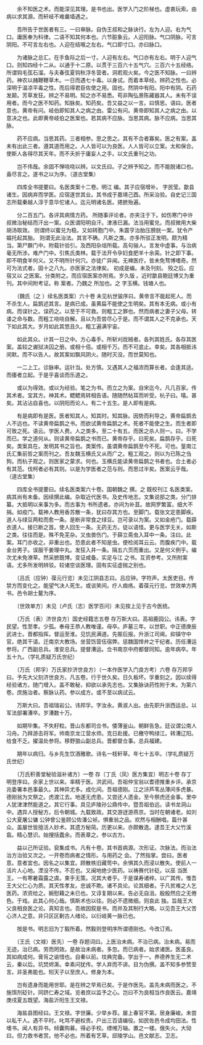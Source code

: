 <!-- { "loadSidebar": true } -->
　　余不知医之术。而能深见其理。是书也出。医学入门之阶梯也。虚衷玩索。由病以求其源。而轩岐不难羹墙遇之。

　　吾所告于世医者有三。一曰审脉。自伪王叔和之脉诀行。左为人迎。右为气口。庸医奉为科律。二语不知其何本也。六节脏象云。人迎阳脉。气口阴脉。可言阴阳。不可言左右也。人迎在结喉之左右。气口即寸口。亦曰脉口。

　　为诸脉之总汇。在手鱼际之后一寸。人迎有左右。气口亦有左右。明于人迎气口。则知四经十二从。以通于十二原。以贯于三百六十五气穴。三百六十五经络。所谓钩毛弦石溜。与夫春弦夏钩秋浮冬营者。洞若观火矣。今之医不知脉。一曰辨药。神农以赭鞭鞭草木。一日而遇七十毒。以身试。而着本草经。辨药之性也。必深明于温凉平毒之性。而后得君臣佐使之用。固也。然阴中有阳。阳中有阴。石药发颠。芳草发狂。辨之不易明。知之亦不易悉。苟非陶弘景陈藏器其人。未有不误用者。而今之医不知药。知脉矣。知药矣。吾又益之以一言。曰慎思。语曰。医者意也。黄帝有问。岐伯即知其人之病之由。雷公有问。黄帝即知其人之病之由。以意决之也。此即黄帝岐伯之医案也。若其病不应脉。当思其病。脉不应病。当思其脉。

　　药不应病。当思其药。三者相参。思之思之。其有不合者寡矣。医之有案。盖未有出此三者。遵其道而用之。人人皆可以为良医。人人皆可以立案。太和保合。使斯人各得尽其天年。而不夭折于庸妄人之手。以文氏重刊之功。

　　岂不伟哉。余固不惮哓哓以辨。以文氏曰。子之辨予知之。而不能脱诸口也。盍尽言之。遂书之以为序。（道古堂集）

　　四库全书提要曰。名医类案十二卷。明江 编。其子应宿增补。 字民莹。歙县诸生。因病弃而学医。应宿遂世其业。其书成于嘉靖己酉。所采治验。自史记三国志所载秦越人淳于意华佗诸人。迄元明诸名医。捃摭殆遍。

　　分二百五门。各评其病情方药。 所随事评论者。亦夹注于下。如伤寒门中许叔微治秘结而汗出一案。众医谓阳明自汗。津液已漏。法当用蜜兑。而叔微用大柴胡汤取效。 则谓终以蜜兑为稳。又如转胞门中。朱震亨治胎压膀胱一案。犹令产媪托起其胎。 则谓无此治法。其言不确。凡斯之类。亦多所驳正发明。颇为精当。第尸蹶门中。附载针验引。及西阳杂俎所载。高句骊人。言发中虚事。与治病毫无所涉。难产门中。引焦氏类林。载于法开令孕妇食肥羊十余脔。针之即下事。即不明食羊何义。又不明所针何穴。亦徒广异闻。无裨医疗。皆未免骛博嗜奇。然可为法式者。固十之八九。亦医家之法律矣。 初成是编。未及刊刻。 殁之后。应宿又以 之医案。分类附之。而应宿医案亦附焉。岁久版 。近时歙县鲍廷博又为重刊。其中间附考证。称 案者。乃魏之 所加也。之 字玉横。钱塘人也。

　　〔魏氏（之 ）续名医类案〕六十卷 未见杭世骏序曰。黄帝言不能起死人。而不杀生人。扁鹊述其言。是病已成。虽黄扁不能使之生明矣。其有本无病。或小有病。而误针之。误药之。以至于不可救。则粗工之罪也。然而病者之妻子父母。转诿之命与数。而粗工哓哓自解。且以为吾尝尽心于是。而不谓其人之不克承也。天下如此其大。岁月如此其悠且久。粗工遍满宇宙。

　　如此其众。计其一日之中。方心毒手。所斩刈戕贼者。各列其姓氏。各存其医案。盖较之谳狱决囚之册。或相十佰。或相千万。而不可底止。幸矣。其各相抵讳闵默。而不以告人。故其案如飘风阴火。随时灭没。而世莫知也。

　　一二上工。诊脉审。运针当。处方慎。又遇其人之福浓而算长者。会逢其适。而痿者立起。于是乎喜谈而乐道之。

　　或以为得效。或以为经验。笔之为书。而立之为案。自宋迄今。凡几百家。传其术者。宝其方。神其术。鳃鳃焉转相告语。随随然帖耳而听受。杭子曰。嘻。甚矣。其沾沾自喜也。以阴阳而论人。有二十五生。是人即有是病。

　　有是病即有是医。医者知其人。知其时。知其脉。因势而利导之。黄帝扁鹊去人不远也。不读黄帝扁鹊之书。而欲试黄帝扁鹊之术。死者不能使之生。而生者即可致之死。语云。学医人费。人之类多。至二十有五。而医之杀人则一。曰。不学而已。学之道何从。则读黄帝扁鹊之书而已。黄帝存乎。曰死矣。扁鹊存乎。曰死矣。类案具在。发明其书之旨也。类案传。虽谓黄帝扁鹊至今不死。可也。篁南江氏汇集前哲之案而刊之。吾友魏玉横氏又从而广之。粗工观之。则以为已陈之刍狗。而杭子观之。则医家之蒙求。何也。玉横氏能读黄帝扁鹊之书者也。合土者必有其范。伐柯者必有其则。以是为学医者之范与则。而思过半矣。医案云乎哉。（道古堂集）

　　四库全书提要曰。续名医类案六十卷。国朝魏之 撰。之 既校刊江 名医类案。病其尚有未备。因续撰此编。杂取近代医书。及史传地志。文集说部之类。分门排纂。大抵明以来事为多。而古事为 书所遗者。亦间为补苴。故网罗繁富。细大不捐。如疫门。载神人教用香苏散一条，犹曰存其方也。至脚门。载张文定患脚疾。道人与绿豆两粒而愈一条。是断非常食之绿豆。岂可录以为案。又如金疮门。载薛衣道人。接已断之首。使人回生一条。无药无方。徒以语怪。更与医学无关。如斯之类。往往而是。殊不免芜杂。又虫兽伤门。于薛立斋虫入耳中一条。注曰。此案。耳门亦收之。非重出也。恐患此者不知是虫。便检阅耳云云。而腹疾门中。载金台男子。误服干姜理中丸。发狂入井一条。隔五六页而重出。又是何义例乎。编次尤未免潦草。然采摭既博。变证咸备。实足与江 之书。互资参考。又所附案语。尤多所发明辨驳。较诸空谈医理。固有实征虚揣之别也。

　　〔吕氏（应钟）葆元行览〕未见江阴县志曰。吕应钟。字符声。太医吏目。传禁方而变化之。能望气决人死生。或谈笑间。疗人痼疡。着葆元行览。世效单方两书。邑令胡士鳌为序。

　　〔世效单方〕未见〔卢氏（志）医学百问〕未见按上见于古今医统。

　　〔万氏（表）济世良方〕国史经籍志五卷 存万斯大曰。高祖鹿园公。讳表。字民望。性至孝。少孤。奉母王恭人教唯谨。母卒。庐墓三年。以世职。中正德庚辰武进士。晋都指挥。督运至淮。见饥民满道。先赈后报。升浙江司阃。抑镇守中官。绝其干请。迁南京大教场。坐营饬营伍宿弊。惩魏国悍弁之干纪者。历任漕运参将。广西副总兵。淮安总兵。提督漕运。佥书南京中府都督同知。逾年病卒。年五十九。（学礼质疑万氏世纪）

　　〔万氏（邦孚）万氏家抄济世良方〕（一本作医学入门良方考）六卷 存万邦孚曰。予先大父刻济世良方。凡五卷。行于世久矣。日久板坏。孚重刻之。因以续得经验诸方。随门增入。盖不敢秘，抑欲以承先志也。又集脉诀药性附于末。为第六卷。庶施治者。察脉认药。参以成方。或不至以病试云。

　　万斯大曰。吾祖瑞岩公。讳邦孚。字汝永。黄淑人出。由先职升浙西运总。以军法部署漕卒。岁漕数十万。

　　如期毕集。不失籽粒。晋山东都司佥书。倭薄釜山。朝鲜告急。廷议谓公南人习舟。乃拜游击将军。帅南京龙江营水师。克日赴援。已檄守鸭绿江。转漕辽阳。给食不乏。擢温处参将。移野狼山副总兵。晋都督佥事。总兵福建。

　　期年以病归。与乡先生饮酒雅歌。诗名一枝轩草。年七十五卒。（学礼质疑万氏世纪）

　　〔万氏积善堂秘验滋补诸方〕一卷 存〔丁氏（凤）医方集宜〕明志十卷 存丁明登序曰。余家上世以来。率精于医。洪武间。吾祖仲宝翁以耆德推重乡评。承京兆委署本邑事最久。其神异尤多。成化间。吾祖德刚。江之浒芦苇丛薄间多虎暴。德刚翁为文祭之。虎渡江去。地遂无虎患。又尝还人遗金。至今祭虎还金事。里中人犹津津然能道之。其它行事。具见庐陵孙公鼎传中。暨吾祖伯远。读书龙洞山中。遇异人授秘方。后令朝城。九载致政。其交游迓游燕京。当时在朝诸老。如刘公大夏屠公镛 公钟曾公鉴顾公佐潘公祯。惧重翁之品。欢然与相酬唱。篇什甚众。盖屡世皆擅活人妙术。其遗方秘简。历更以来。亦颇散逸。逮吾王大父竹溪翕。精心慧识。始搜括蠹余。而表章之。参以古方。

　　益以己所证验。裒集成书。凡有十卷。其书首病源。次形证。次脉法。而治法治方治验又次之。一开卷而病者之情形。与用药之 会。了然指掌。尝曰。医者意。意者宜也。因名之以集宜。顾散帙旧藏笥中。余惧其久而浸以散失。使前人一活片人心地。湮没不传。不忍也。又闽地绝少医药。以祷赛代针砭。以巫 当医王。一有寒暑霜露之虞。束手无策。况其大者乎。于是谋寿诸梓。以广其传。惟吾王大父仁心为质。其天性孝友。忠诚不欺。诸不具论。论其细者。于凡贫难之人乞医药。浓资给之。婉慰藉之未已也。又谆复期以来。告必无自沮。殷殷然应之无倦色。于戏。此其心何心哉。慎斯术也以往。则必不遗微细。则哀此 独。旨哉王大父良相良医之论。真知言也。吾故因叙是书。而并及其制行大略。以见吾王大父苦心济人之意。非只区区剿古人绪论。以衍岐黄一脉已也。

　　按是书。明志旧为丁毅所着。然毅则登明序所谓德刚也。今改订焉。

　　〔王氏（文禄）医先〕一卷 存题词曰。上医治未病。不治已病。治未病。易而无迹。治已病。劳而罔效。是故治未病者。多忽。而已病者。始求诸医。医虽良。其如病成何。膏肓之谕惜也。自秦以前。坟典完备。学出于一。养德养生无二术云，秦以后。坑焚烬澌。幸素问犹传。学人弃而不讲。目为伪撰。盖不知多参赞至言。非圣弗能也。矧天子以至庶人。修身为本。

　　岂有遗身而能用世耶。是在辨之早焉已矣。于是作医先。盖先未病而医之。不施饵剂砭针。同跻仁寿之域。览者庶以监予之心。岂曰不为良相当作良医云。嘉靖庚戌夏五既望。海盐沂阳生王文禄。

　　海盐县图经曰。王文禄。字世廉。少举乡荐。屡上春官不第。居身廉峻。未尝以私干人。遇不平时。叱骂不避权贵。户出三百请编役。如民佐邑令成均田法。性嗜书。闻人有异书。倾囊购募。得必手校。缥缃万轴。置之一楼。俄失火。大恸曰。但力救书者赏。他不必也。所着有艺草。邱陵学山。邑文献志。卫志。


